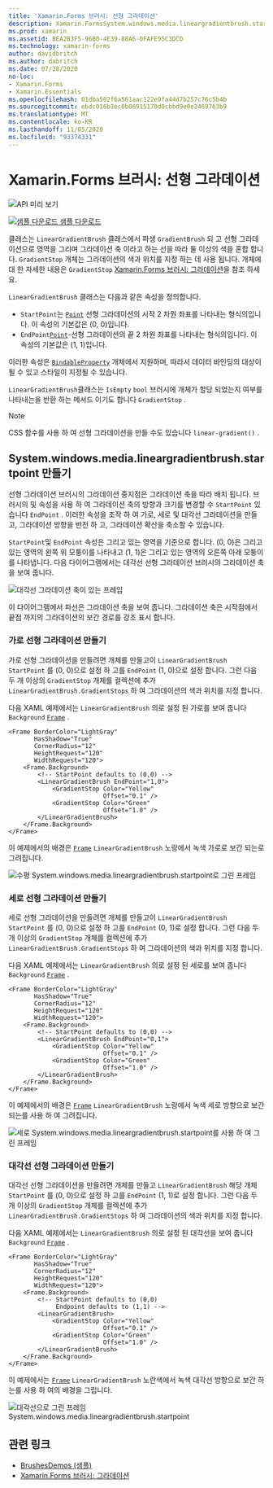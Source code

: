 ```yaml
---
title: 'Xamarin.Forms 브러시: 선형 그라데이션'
description: Xamarin.FormsSystem.windows.media.lineargradientbrush.startpoint 클래스는 선형 그라데이션으로 영역을 그립니다.
ms.prod: xamarin
ms.assetid: BEA2B3F5-96B0-4E39-88A6-0FAFE95C3DCD
ms.technology: xamarin-forms
author: davidbritch
ms.author: dabritch
ms.date: 07/28/2020
no-loc:
- Xamarin.Forms
- Xamarin.Essentials
ms.openlocfilehash: 01dba502f6a561aac122e9fa44d7b257c76c5b4b
ms.sourcegitcommit: ebdc016b3ec0b06915170d0cbbd9e0e2469763b9
ms.translationtype: MT
ms.contentlocale: ko-KR
ms.lasthandoff: 11/05/2020
ms.locfileid: "93374331"
---
```

# <a name="no-locxamarinforms-brushes-linear-gradients"></a>Xamarin.Forms 브러시: 선형 그라데이션

![API 미리 보기](~/media/shared/preview.png "이 API는 현재 시험판임")

[![샘플 다운로드](~/media/shared/download.png) 샘플 다운로드](/samples/xamarin/xamarin-forms-samples/userinterface-brushdemos/)

클래스는 `LinearGradientBrush` 클래스에서 파생 `GradientBrush` 되 고 선형 그라데이션으로 영역을 그리며 그라데이션 축 이라고 하는 선을 따라 둘 이상의 색을 혼합 합니다. `GradientStop` 개체는 그라데이션의 색과 위치를 지정 하는 데 사용 됩니다. 개체에 대 한 자세한 내용은 `GradientStop` [ Xamarin.Forms 브러시: 그라데이션](gradient.md)을 참조 하세요.

`LinearGradientBrush` 클래스는 다음과 같은 속성을 정의합니다.

- `StartPoint`는 [`Point`](xref:Xamarin.Forms.Point) 선형 그라데이션의 시작 2 차원 좌표를 나타내는 형식의입니다. 이 속성의 기본값은 (0, 0)입니다.
- `EndPoint`[`Point`](xref:Xamarin.Forms.Point)-선형 그라데이션의 끝 2 차원 좌표를 나타내는 형식의입니다. 이 속성의 기본값은 (1, 1)입니다.

이러한 속성은 [`BindableProperty`](xref:Xamarin.Forms.BindableProperty) 개체에서 지원하며, 따라서 데이터 바인딩의 대상이 될 수 있고 스타일이 지정될 수 있습니다.

`LinearGradientBrush`클래스는 `IsEmpty` `bool` 브러시에 개체가 할당 되었는지 여부를 나타내는을 반환 하는 메서드 이기도 합니다 `GradientStop` .

> [!NOTE]
> CSS 함수를 사용 하 여 선형 그라데이션을 만들 수도 있습니다 `linear-gradient()` .

## <a name="create-a-lineargradientbrush"></a>System.windows.media.lineargradientbrush.startpoint 만들기

선형 그라데이션 브러시의 그라데이션 중지점은 그라데이션 축을 따라 배치 됩니다. 브러시의 및 속성을 사용 하 여 그라데이션 축의 방향과 크기를 변경할 수 `StartPoint` 있습니다 `EndPoint` . 이러한 속성을 조작 하 여 가로, 세로 및 대각선 그라데이션을 만들고, 그라데이션 방향을 반전 하 고, 그라데이션 확산을 축소할 수 있습니다.

`StartPoint`및 `EndPoint` 속성은 그리고 있는 영역을 기준으로 합니다. (0, 0)은 그리고 있는 영역의 왼쪽 위 모퉁이를 나타내고 (1, 1)은 그리고 있는 영역의 오른쪽 아래 모퉁이를 나타냅니다. 다음 다이어그램에서는 대각선 선형 그라데이션 브러시의 그라데이션 축을 보여 줍니다.

![대각선 그라데이션 축이 있는 프레임](lineargradient-images/gradient-axis.png)

이 다이어그램에서 파선은 그라데이션 축을 보여 줍니다. 그라데이션 축은 시작점에서 끝점 까지의 그라데이션의 보간 경로를 강조 표시 합니다.

### <a name="create-a-horizontal-linear-gradient"></a>가로 선형 그라데이션 만들기

가로 선형 그라데이션을 만들려면 개체를 만들고이 `LinearGradientBrush` `StartPoint` 를 (0, 0)으로 설정 하 고를 `EndPoint` (1, 0)으로 설정 합니다. 그런 다음 두 개 이상의 `GradientStop` 개체를 컬렉션에 추가 `LinearGradientBrush.GradientStops` 하 여 그라데이션의 색과 위치를 지정 합니다.

다음 XAML 예제에서는 `LinearGradientBrush` 의로 설정 된 가로를 보여 줍니다 `Background` [`Frame`](xref:Xamarin.Forms.Frame) .

```xaml
<Frame BorderColor="LightGray"
       HasShadow="True"
       CornerRadius="12"
       HeightRequest="120"
       WidthRequest="120">
    <Frame.Background>
        <!-- StartPoint defaults to (0,0) -->
        <LinearGradientBrush EndPoint="1,0">
            <GradientStop Color="Yellow"
                          Offset="0.1" />
            <GradientStop Color="Green"
                          Offset="1.0" />
        </LinearGradientBrush>
    </Frame.Background>
</Frame>  
```

이 예제에서의 배경은 [`Frame`](xref:Xamarin.Forms.Frame) `LinearGradientBrush` 노랑에서 녹색 가로로 보간 되는로 그려집니다.

![수평 System.windows.media.lineargradientbrush.startpoint로 그린 프레임](lineargradient-images/horizontal.png)

### <a name="create-a-vertical-linear-gradient"></a>세로 선형 그라데이션 만들기

세로 선형 그라데이션을 만들려면 개체를 만들고이 `LinearGradientBrush` `StartPoint` 를 (0, 0)으로 설정 하 고를 `EndPoint` (0, 1)로 설정 합니다. 그런 다음 두 개 이상의 `GradientStop` 개체를 컬렉션에 추가 `LinearGradientBrush.GradientStops` 하 여 그라데이션의 색과 위치를 지정 합니다.

다음 XAML 예제에서는 `LinearGradientBrush` 의로 설정 된 세로를 보여 줍니다 `Background` [`Frame`](xref:Xamarin.Forms.Frame) .

```xaml
<Frame BorderColor="LightGray"
       HasShadow="True"
       CornerRadius="12"
       HeightRequest="120"
       WidthRequest="120">
    <Frame.Background>
        <!-- StartPoint defaults to (0,0) -->    
        <LinearGradientBrush EndPoint="0,1">
            <GradientStop Color="Yellow"
                          Offset="0.1" />
            <GradientStop Color="Green"
                          Offset="1.0" />
        </LinearGradientBrush>
    </Frame.Background>
</Frame>
```

이 예제에서의 배경은 [`Frame`](xref:Xamarin.Forms.Frame) `LinearGradientBrush` 노랑에서 녹색 세로 방향으로 보간 되는를 사용 하 여 그려집니다.

![세로 System.windows.media.lineargradientbrush.startpoint를 사용 하 여 그린 프레임](lineargradient-images/vertical.png)

### <a name="create-a-diagonal-linear-gradient"></a>대각선 선형 그라데이션 만들기

대각선 선형 그라데이션을 만들려면 개체를 만들고 `LinearGradientBrush` 해당 개체 `StartPoint` 를 (0, 0)으로 설정 하 고를 `EndPoint` (1, 1)로 설정 합니다. 그런 다음 두 개 이상의 `GradientStop` 개체를 컬렉션에 추가 `LinearGradientBrush.GradientStops` 하 여 그라데이션의 색과 위치를 지정 합니다.

다음 XAML 예제에서는 `LinearGradientBrush` 의로 설정 된 대각선을 보여 줍니다 `Background` [`Frame`](xref:Xamarin.Forms.Frame) .

```xaml
<Frame BorderColor="LightGray"
       HasShadow="True"
       CornerRadius="12"
       HeightRequest="120"
       WidthRequest="120">
    <Frame.Background>
        <!-- StartPoint defaults to (0,0)      
             Endpoint defaults to (1,1) -->
        <LinearGradientBrush>
            <GradientStop Color="Yellow"
                          Offset="0.1" />
            <GradientStop Color="Green"
                          Offset="1.0" />
        </LinearGradientBrush>
    </Frame.Background>
</Frame>
```

이 예제에서는 [`Frame`](xref:Xamarin.Forms.Frame) `LinearGradientBrush` 노란색에서 녹색 대각선 방향으로 보간 하는를 사용 하 여의 배경을 그립니다.

![대각선으로 그린 프레임 System.windows.media.lineargradientbrush.startpoint](lineargradient-images/diagonal.png)

## <a name="related-links"></a>관련 링크

- [BrushesDemos (샘플)](/samples/xamarin/xamarin-forms-samples/userinterface-brushdemos/)
- [Xamarin.Forms 브러시: 그라데이션](gradient.md)